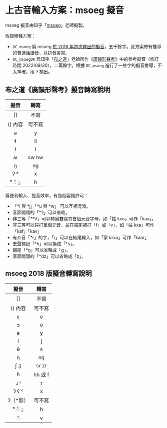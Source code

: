 # 上古音輸入方案：msoeg 擬音

msoeg 擬音由知乎「[msoeg](https://www.zhihu.com/people/msoeg)」老師擬製。

收錄兩種方案：
- `OC_msoeg` 爲 msoeg [於 2018 年初次釋出的擬音](https://zhuanlan.zhihu.com/p/48871271)，五千餘字。此方案帶有推導的普通話讀音，以拼音書寫。
- `OC_msoegDK` 爲知乎「[布之道](https://www.zhihu.com/people/Buzhidao)」老師所作《[廣韻形聲考](https://zhuanlan.zhihu.com/p/350530789)》中的參考擬音（修訂時間 2022/09/30），二萬餘字。根據 `OC_msoeg` 進行了一些字的擬音推導，不太準確，用 `❓` 標出。

## 布之道《廣韻形聲考》擬音轉寫說明

| 擬音 | 轉寫 |
| :---: | :---: |
| [] | 不寫 |
| () 內容 | 可不寫 |
| ə | y |
| ɬ | ll |
| ɫ | l |
| ʍ | sw hw |
| ŋ | ng |
| ʔ ˤ | x |
| ʰ ◌̊ ◌̥ | h |

爲便利輸入、提高效率，有幾個容錯許可：
- 「\*i 與 \*j」「\*u 與 \*w」 可以互相混淆。
- 音節開頭的「\*ʔ」可以省略。
- 非三等「\*ˤV」可以轉爲雙寫其首個元音字母，如「姑 kxa」可作「kaa」。
- 非三等可以只打單個元音，並在結尾補打「f」或「v」，如「姑 kxa」可作「kaf」「kav」
- 有介音「\*r」的字，「r」可以在結尾輸入，如「家 krxa」可作「kaar」
- 去聲標記「\*h」可以換成「\*s」。
- 韻尾「\*ŋ」可以省略成「g」。
- 音節開頭的「\*dz」可以省略成「z」。

## msoeg 2018 版擬音轉寫說明

| 擬音 | 轉寫 |
| :---: | :---: |
| [] | 不寫 |
| () 內容 | 可不寫 |
| ɛ | e |
| ɔ | o |
| ə | y |
| ɫ | j |
| θ | s |
| ŋ | ng |
| ʃ ʒ | sr zr |
| ɦ | hh 或 f |
| ɹ ʴ | r |
| ʔ ʕ ˤ | x |
| ʔ（*影） | 可不寫 |
| ʰ ◌̊ ◌̥ | h |
| ◌̃ | v |